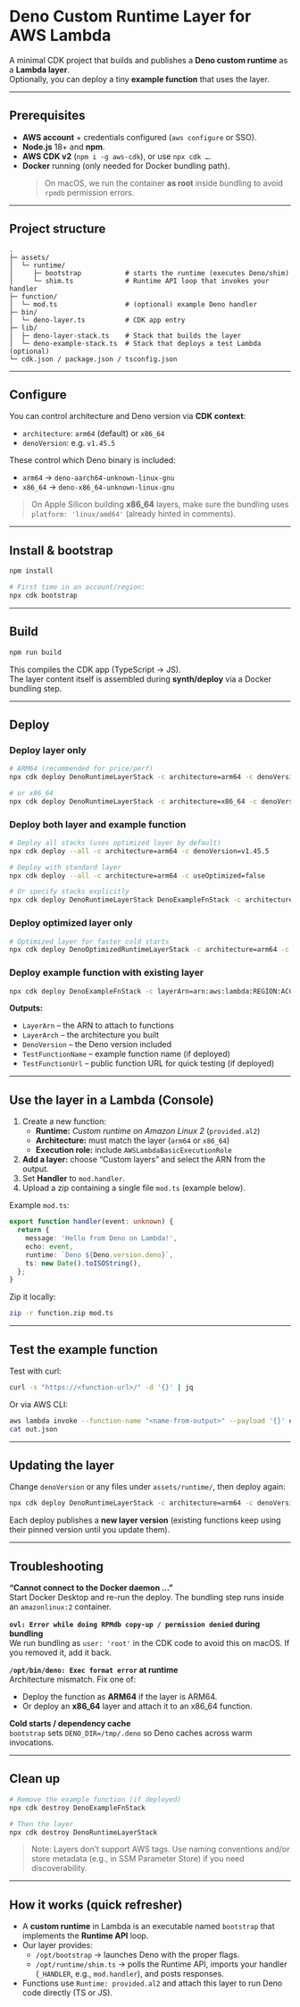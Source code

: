 # Deno Custom Runtime **Layer** for AWS Lambda

A minimal CDK project that builds and publishes a **Deno custom runtime** as a **Lambda layer**.  
Optionally, you can deploy a tiny **example function** that uses the layer.

---

## Prerequisites

- **AWS account** + credentials configured (`aws configure` or SSO).
- **Node.js** 18+ and **npm**.
- **AWS CDK v2** (`npm i -g aws-cdk`), or use `npx cdk …`.
- **Docker** running (only needed for Docker bundling path).  
  > On macOS, we run the container **as root** inside bundling to avoid `rpmdb` permission errors.

---

## Project structure

```text
.
├─ assets/
│  └─ runtime/
│     ├─ bootstrap           # starts the runtime (executes Deno/shim)
│     └─ shim.ts             # Runtime API loop that invokes your handler
├─ function/
│  └─ mod.ts                 # (optional) example Deno handler
├─ bin/
│  └─ deno-layer.ts          # CDK app entry
├─ lib/
│  ├─ deno-layer-stack.ts    # Stack that builds the layer
│  └─ deno-example-stack.ts  # Stack that deploys a test Lambda (optional)
└─ cdk.json / package.json / tsconfig.json
```

---

## Configure

You can control architecture and Deno version via **CDK context**:

- `architecture`: `arm64` (default) or `x86_64`  
- `denoVersion`: e.g. `v1.45.5`

These control which Deno binary is included:

- `arm64` → `deno-aarch64-unknown-linux-gnu`
- `x86_64` → `deno-x86_64-unknown-linux-gnu`

> On Apple Silicon building **x86_64** layers, make sure the bundling uses `platform: 'linux/amd64'` (already hinted in comments).

---

## Install & bootstrap

```bash
npm install

# First time in an account/region:
npx cdk bootstrap
```

---

## Build

```bash
npm run build
```

This compiles the CDK app (TypeScript → JS).  
The layer content itself is assembled during **synth/deploy** via a Docker bundling step.

---

## Deploy

### Deploy layer only

```bash
# ARM64 (recommended for price/perf)
npx cdk deploy DenoRuntimeLayerStack -c architecture=arm64 -c denoVersion=v1.45.5

# or x86_64
npx cdk deploy DenoRuntimeLayerStack -c architecture=x86_64 -c denoVersion=v1.45.5
```

### Deploy both layer and example function

```bash
# Deploy all stacks (uses optimized layer by default)
npx cdk deploy --all -c architecture=arm64 -c denoVersion=v1.45.5

# Deploy with standard layer
npx cdk deploy --all -c architecture=arm64 -c useOptimized=false

# Or specify stacks explicitly
npx cdk deploy DenoRuntimeLayerStack DenoExampleFnStack -c architecture=arm64
```

### Deploy optimized layer only

```bash
# Optimized layer for faster cold starts
npx cdk deploy DenoOptimizedRuntimeLayerStack -c architecture=arm64 -c denoVersion=v1.45.5
```

### Deploy example function with existing layer

```bash
npx cdk deploy DenoExampleFnStack -c layerArn=arn:aws:lambda:REGION:ACCOUNT:layer:deno-runtime:VERSION -c architecture=arm64
```

**Outputs:**

- `LayerArn` – the ARN to attach to functions
- `LayerArch` – the architecture you built
- `DenoVersion` – the Deno version included
- `TestFunctionName` – example function name (if deployed)
- `TestFunctionUrl` – public function URL for quick testing (if deployed)

---

## Use the layer in a Lambda (Console)

1. Create a new function:
   - **Runtime:** *Custom runtime on Amazon Linux 2* (`provided.al2`)
   - **Architecture:** must match the layer (`arm64` or `x86_64`)
   - **Execution role:** include `AWSLambdaBasicExecutionRole`
2. **Add a layer:** choose “Custom layers” and select the ARN from the output.
3. Set **Handler** to `mod.handler`.
4. Upload a zip containing a single file `mod.ts` (example below).

Example `mod.ts`:

```ts
export function handler(event: unknown) {
  return {
    message: 'Hello from Deno on Lambda!',
    echo: event,
    runtime: `Deno ${Deno.version.deno}`,
    ts: new Date().toISOString(),
  };
}
```

Zip it locally:

```bash
zip -r function.zip mod.ts
```

---

## Test the example function

Test with curl:

```bash
curl -s "https://<function-url>/" -d '{}' | jq
```

Or via AWS CLI:

```bash
aws lambda invoke --function-name "<name-from-output>" --payload '{}' out.json
cat out.json
```

---

## Updating the layer

Change `denoVersion` or any files under `assets/runtime/`, then deploy again:

```bash
npx cdk deploy DenoRuntimeLayerStack -c architecture=arm64 -c denoVersion=v1.46.3
```

Each deploy publishes a **new layer version** (existing functions keep using their pinned version until you update them).

---

## Troubleshooting

**“Cannot connect to the Docker daemon …”**  
Start Docker Desktop and re-run the deploy. The bundling step runs inside an `amazonlinux:2` container.

**`ovl: Error while doing RPMdb copy-up / permission denied` during bundling**  
We run bundling as `user: 'root'` in the CDK code to avoid this on macOS. If you removed it, add it back.

**`/opt/bin/deno: Exec format error` at runtime**  
Architecture mismatch. Fix one of:

- Deploy the function as **ARM64** if the layer is ARM64.
- Or deploy an **x86_64** layer and attach it to an x86_64 function.

**Cold starts / dependency cache**  
`bootstrap` sets `DENO_DIR=/tmp/.deno` so Deno caches across warm invocations.

---

## Clean up

```bash
# Remove the example function (if deployed)
npx cdk destroy DenoExampleFnStack

# Then the layer
npx cdk destroy DenoRuntimeLayerStack
```

> Note: Layers don’t support AWS tags. Use naming conventions and/or store metadata (e.g., in SSM Parameter Store) if you need discoverability.

---

## How it works (quick refresher)

- A **custom runtime** in Lambda is an executable named `bootstrap` that implements the **Runtime API** loop.
- Our layer provides:
  - `/opt/bootstrap` → launches Deno with the proper flags.
  - `/opt/runtime/shim.ts` → polls the Runtime API, imports your handler (`_HANDLER`, e.g., `mod.handler`), and posts responses.
- Functions use `Runtime: provided.al2` and attach this layer to run Deno code directly (TS or JS).
